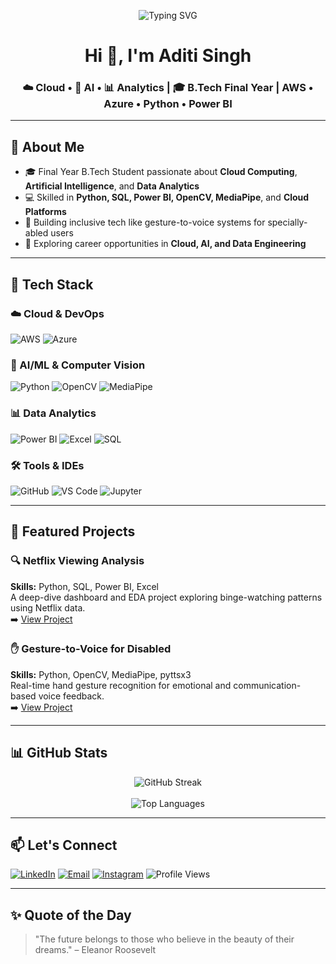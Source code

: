 

<!-- Header Banner -->
<p align="center">
  <img src="https://readme-typing-svg.demolab.com?font=Fira+Code&duration=3000&pause=1000&center=true&vCenter=true&width=650&lines=Cloud+Engineer+%7C+AI+Engineer+%7C+Data+Analyst;Final+Year+B.Tech+Student+%7C+Python+%7C+Power+BI;Welcome+to+my+GitHub+Portfolio!" alt="Typing SVG" />
</p>

<h1 align="center">Hi 👋, I'm Aditi Singh</h1>
<h3 align="center">☁️ Cloud • 🤖 AI • 📊 Analytics | 🎓 B.Tech Final Year | AWS • Azure • Python • Power BI</h3>

---

## 💼 About Me

- 🎓 Final Year B.Tech Student passionate about **Cloud Computing**, **Artificial Intelligence**, and **Data Analytics**
- 💻 Skilled in **Python, SQL, Power BI, OpenCV, MediaPipe**, and **Cloud Platforms**
- 🧠 Building inclusive tech like gesture-to-voice systems for specially-abled users
- 🚀 Exploring career opportunities in **Cloud, AI, and Data Engineering**

---

## 🧰 Tech Stack

### ☁️ Cloud & DevOps  
![AWS](https://img.shields.io/badge/AWS-232F3E?style=for-the-badge&logo=amazonaws&logoColor=white)
![Azure](https://img.shields.io/badge/Azure-0078D4?style=for-the-badge&logo=microsoftazure&logoColor=white)

### 🤖 AI/ML & Computer Vision  
![Python](https://img.shields.io/badge/Python-FFD43B?style=for-the-badge&logo=python&logoColor=blue)
![OpenCV](https://img.shields.io/badge/OpenCV-5C3EE8?style=for-the-badge&logo=opencv&logoColor=white)
![MediaPipe](https://img.shields.io/badge/MediaPipe-FF6F00?style=for-the-badge&logo=mediapipe&logoColor=white)

### 📊 Data Analytics  
![Power BI](https://img.shields.io/badge/PowerBI-F2C811?style=for-the-badge&logo=powerbi&logoColor=black)
![Excel](https://img.shields.io/badge/Excel-217346?style=for-the-badge&logo=microsoft-excel&logoColor=white)
![SQL](https://img.shields.io/badge/SQL-003B57?style=for-the-badge&logo=postgresql&logoColor=white)

### 🛠️ Tools & IDEs  
![GitHub](https://img.shields.io/badge/GitHub-181717?style=for-the-badge&logo=github)
![VS Code](https://img.shields.io/badge/VSCode-007ACC?style=for-the-badge&logo=visual-studio-code&logoColor=white)
![Jupyter](https://img.shields.io/badge/Jupyter-F37626?style=for-the-badge&logo=jupyter&logoColor=white)

---

## 🌟 Featured Projects

### 🔍 Netflix Viewing Analysis  
**Skills:** Python, SQL, Power BI, Excel  
A deep-dive dashboard and EDA project exploring binge-watching patterns using Netflix data.  
➡️ [View Project](https://github.com/AditiSinghGithub/netflix-watch-analysis)

### ✋ Gesture-to-Voice for Disabled  
**Skills:** Python, OpenCV, MediaPipe, pyttsx3  
Real-time hand gesture recognition for emotional and communication-based voice feedback.  
➡️ [View Project](https://github.com/AditiSinghGithub/gesture-voice-system)

---

## 📊 GitHub Stats

<p align="center">
  <img src="https://github-readme-streak-stats.herokuapp.com?user=AditiSinghGithub&theme=radical&hide_border=true&date_format=M%20j%5B%2C%20Y%5D" alt="GitHub Streak" />
  <br><br>
  <img src="https://github-readme-stats.vercel.app/api/top-langs/?username=AditiSinghGithub&layout=compact&theme=radical" alt="Top Languages" />
</p>

---

## 📫 Let's Connect

[![LinkedIn](https://img.shields.io/badge/LinkedIn-AditiSingh-blue?style=flat&logo=linkedin)](https://www.linkedin.com/in/aditi-singh-link/)
[![Email](https://img.shields.io/badge/Gmail-Contact-red?style=flat&logo=gmail&logoColor=white)](mailto:aditi.singh@gmail.com)
[![Instagram](https://img.shields.io/badge/Instagram-aditi_.singh-E4405F?style=flat&logo=instagram&logoColor=white)](https://instagram.com/aditi_.singh)
![Profile Views](https://komarev.com/ghpvc/?username=AditiSinghGithub&label=Profile%20Views&color=blue&style=flat)

---

## ✨ Quote of the Day

> "The future belongs to those who believe in the beauty of their dreams." – Eleanor Roosevelt
